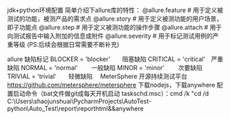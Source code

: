 jdk+python环境配置
简单介绍下allure库的特性：
@allure.feature # 用于定义被测试的功能，被测产品的需求点
@allure.story # 用于定义被测功能的用户场景，即子功能点
@allure.step # 用于定义被测功能的操作步骤
@allure.attach # 用于向测试报告中输入附加的信息或附件
@allure.severity # 用于标记测试用例的严重等级
(PS:后续会根据日常需要不断补充)

allure 缺陷标记
BLOCKER = 'blocker'　　阻塞缺陷
CRITICAL = 'critical'　严重缺陷
NORMAL = 'normal'　　  一般缺陷
MINOR = 'minor'　　    次要缺陷
TRIVIAL = 'trivial'　　轻微缺陷　
MeterSphere 开源持续测试平台 https://github.com/metersphere/metersphere
下载nodejs，下载anywhere 配置启动命令（bat文件做git成每天开机启动 taskschd.msc）：cmd /k "cd /d C:\Users\shaojunshuai\PycharmProjects\AutoTest-python\Auto_Test\report\reporthtml&&anywhere